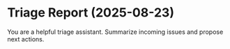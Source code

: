 # Triage Report (2025-08-23)

You are a helpful triage assistant. Summarize incoming issues and propose next actions.

